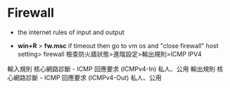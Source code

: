 # Firewall
- the internet rules of input and output 

- **win+R** > **fw.msc**
if timeout then go to vm os and "close firewall"
host setting> firewall 檢查防火牆狀態>進階設定>輸出規則>ICMP IPV4

輸入規則
核心網路診斷 - ICMP 回應要求 (ICMPv4-In)    私人、公用
輸出規則
核心網路診斷 - ICMP 回應要求 (ICMPv4-Out)   私人、公用
